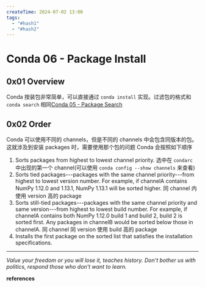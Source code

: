 ```yaml
---
createTime: 2024-07-02 13:00
tags:
  - "#hash1"
  - "#hash2"
---
```


# Conda 06 - Package Install

## 0x01 Overview

Conda 按装包非常简单，可以直接通过 `conda install` 实现。过滤包的格式和 `conda search` 相同[Conda 05 - Package Search](Conda%2005%20-%20Package%20Search.md)

## 0x02 Order

Conda 可以使用不同的 channels，但是不同的 channels 中会包含同版本的包。这就涉及到安装 packages 时，需要使用那个包的问题
Conda 会按照如下顺序

1. Sorts packages from highest to lowest channel priority.
    选中在 `condarc` 中出现的第一个 channel(可以使用 `conda config --show channels` 来查看)
2. Sorts tied packages---packages with the same channel priority---from highest to lowest version number. For example, if channelA contains NumPy 1.12.0 and 1.13.1, NumPy 1.13.1 will be sorted higher.
    同 channel 内使用 version 高的 package
3. Sorts still-tied packages---packages with the same channel priority and same version---from highest to lowest build number. For example, if channelA contains both NumPy 1.12.0 build 1 and build 2, build 2 is sorted first. Any packages in channelB would be sorted below those in channelA.
    同 channel 同 version 使用 build 高的 package
4. Installs the first package on the sorted list that satisfies the installation specifications.

---
*Value your freedom or you will lose it, teaches history. Don't bother us with politics, respond those who don't want to learn.*

**references**

